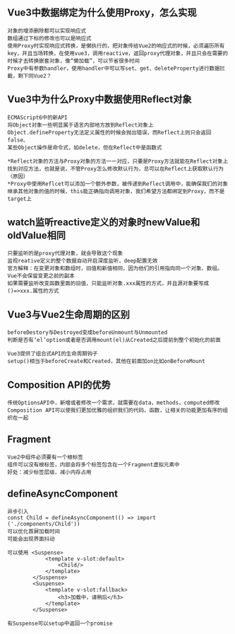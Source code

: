 ## Vue3中数据绑定为什么使用Proxy，怎么实现
    对象的增添删除都可以实现响应式
    数组通过下标的修改也可以是响应式
    使用Proxy时实现响应式转换，是懒执行的，把对象传给Vue2的响应式的时候，必须遍历所有key，并且当场转换，在使用vue3，调用reactive，返回proxy代理对象，并且只会在需要的时候才去转换嵌套对象，像“懒加载”，可以节省很多时间
    Proxy中有参数handler，使用handler中可以写set、get、deleteProperty进行数据拦截，剩下同Vue2？

## Vue3中为什么Proxy中数据使用Reflect对象
    ECMAScript6中的新API
    将Object对象一些明显属于语言内部地方放到Reflect对象上
    Object.defineProperty无法定义属性的时候会抛出错误，而Reflect上则只会返回false、
    某些Object操作是命令式，如delete，但在Reflect中是函数式

    *Reflect对象的方法与Proxy对象的方法一一对应，只要是Proxy方法就能在Reflect对象上找到对应方法，也就是说，不管Proxy怎么修改默认行为，总可以在Reflect上获取默认行为（原因）
    *Proxy中使用Reflcet可以添加一个额外参数，被传递到Reflect调用中，能确保我们的对象继承其他对象的值的时候，this能正确指向调用对象，我们希望方法都绑定到Proxy，而不是target上


## watch监听reactive定义的对象时newValue和oldValue相同
    只要监听的是proxy代理对象，就会导致这个现象
    监视reative定义的整个数据自动开启深度监听，deep配置无效
    官方解释：在变更对象和数组时，旧值和新值相同，因为他们的引用指向同一个对象、数组。Vue不会保留变更之前的副本
    如果需要监听改变函数里面的旧值，只能监听对象.xxx属性的方式，并且源对象要写成()=>xxx.属性的方式

## Vue3与Vue2生命周期的区别
    beforeDestory与Destroyed变成beforeUnmount与Unmounted
    判断是否有‘el’option或者是否调用mount(el)从Created之后提前到整个初始化的前面

    Vue3提供了组合式API的生命周期钩子
    setup()相当于beforeCreate和Created，其他在前面加on比如onBeforeMount

## Composition API的优势
    传统OptionsAPI中，新增或者修改一个需求，就需要在data，methods，computed修改
    Composition API可以使我们更加优雅的组织我们的代码，函数，让相关的功能更加有序的组织在一起

## Fragment
    Vue2中组件必须要有一个根标签
    组件可以没有根标签，内部会将多个标签包含在一个Fragment虚拟元素中
    好处：减少标签层级，减小内存占用

## defineAsyncComponent
    异步引入
    const Child = defineAsyncComponent(() => import ('./components/Child'))
    可以优化首屏加载时间
    可能会出现界面抖动

    可以使用 <Suspense>
                <template v-slot:default>
                    <Child/>
                </template>
            </Suspense>
            <Suspense>
                <template v-slot:fallback>
                    <h3>加载中，请稍后</h3>
                </template>
            </Suspense>

    有Suspense可以setup中返回一个promise